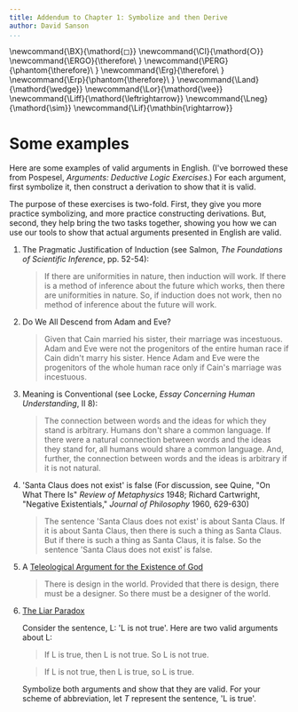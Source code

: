 ```yaml
---
title: Addendum to Chapter 1: Symbolize and then Derive
author: David Sanson
...
```



\newcommand{\BX}{\mathord{◻}}
\newcommand{\CI}{\mathord{○}}
\newcommand{\ERGO}{\therefore\ }
\newcommand{\PERG}{\phantom{\therefore}\ }
\newcommand{\Erg}{\therefore\ }
\newcommand{\Erp}{\phantom{\therefore}\ }
\newcommand{\Land}{\mathord{\wedge}}
\newcommand{\Lor}{\mathord{\vee}}
\newcommand{\Liff}{\mathord{\leftrightarrow}}
\newcommand{\Lneg}{\mathord{\sim}}
\newcommand{\Lif}{\mathbin{\rightarrow}}

# Some examples

Here are some examples of valid arguments in English. (I've borrowed these from Pospesel, *Arguments: Deductive Logic Exercises*.) For each argument, first symbolize it, then construct a derivation to show that it is valid.

The purpose of these exercises is two-fold. First, they give you more practice symbolizing, and more practice constructing derivations. But, second, they help bring the two tasks together, showing you how we can use our tools to show that actual arguments presented in English are valid.

1. The Pragmatic Justification of Induction (see Salmon, *The Foundations of Scientific Inference*, pp. 52-54):

    > If there are uniformities in nature, then induction will work. If there is a method of inference about the future which works, then there are uniformities in nature. So, if induction does not work, then no method of inference about the future will work.

2. Do We All Descend from Adam and Eve?

    > Given that Cain married his sister, their marriage was incestuous.  Adam and Eve were not the progenitors of the entire human race if Cain didn't marry his sister. Hence Adam and Eve were the progenitors of the whole human race only if Cain's marriage was incestuous.

3. Meaning is Conventional (see Locke, *Essay Concerning Human Understanding*, II 8):

    > The connection between words and the ideas for which they stand is arbitrary. Humans don't share a common language. If there were a natural connection between words and the ideas they stand for, all humans would share a common language. And, further, the connection between words and the ideas is arbitrary if it is not natural.

4. 'Santa Claus does not exist' is false (For discussion, see Quine, "On What There Is" *Review of Metaphysics* 1948; Richard Cartwright, "Negative Existentials," *Journal of Philosophy* 1960, 629-630)

    > The sentence 'Santa Claus does not exist' is about Santa Claus. If it is about Santa Claus, then there is such a thing as Santa Claus. But if there is such a thing as Santa Claus, it is false. So the sentence 'Santa Claus does not exist' is false.

5. A [Teleological Argument for the Existence of God](http://plato.stanford.edu/entries/teleological-arguments/)

    > There is design in the world. Provided that there is design, there must be a designer. So there must be a designer of the world.

6. [The Liar Paradox](http://plato.stanford.edu/entries/liar-paradox/)

    Consider the sentence, L: 'L is not true'. Here are two valid
arguments about L:

    > If L is true, then L is not true. So L is
    > not true. 

    > If L is not true, then L is true, so L is true.

    Symbolize both arguments and show that they are valid. For your scheme of abbreviation, let *T* represent the sentence, 'L is true'. 






